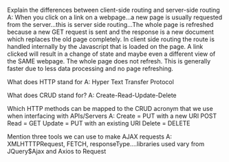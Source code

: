 Explain the differences between client-side routing and server-side routing
A: When you click on a link on a webpage...a new page is usually requested from the server...this is server side routing...The whole page is refreshed because a new GET request is sent and the           response is a new document which replaces the old page completely.
   In client side routing the route is handled internally by the Javascript that is loaded on the page. A link clicked will result in a change of state and maybe even a different view of the SAME 
   webpage. The whole page does not refresh. This is generally faster due to less data processing and no page refreshing.


What does HTTP stand for
A: Hyper Text Transfer Protocol

What does CRUD stand for?
A: Create-Read-Update-Delete

Which HTTP methods can be mapped to the CRUD acronym that we use when interfacing with APIs/Servers
A: Create = PUT with a new URI
            POST 
   Read   = GET
  Update  = PUT with an existing URI
  Delete  = DELETE

Mention three tools we can use to make AJAX requests
A: XMLHTTTPRequest, FETCH, responseType....libraries used vary from JQuery$Ajax and Axios to Request


